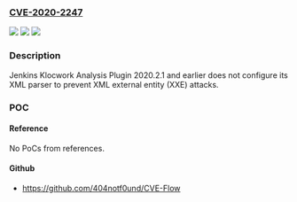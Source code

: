 ### [CVE-2020-2247](https://cve.mitre.org/cgi-bin/cvename.cgi?name=CVE-2020-2247)
![](https://img.shields.io/static/v1?label=Product&message=Jenkins%20Klocwork%20Analysis%20Plugin&color=blue)
![](https://img.shields.io/static/v1?label=Version&message=%3C%3D%202020.2.1%20&color=brighgreen)
![](https://img.shields.io/static/v1?label=Vulnerability&message=CWE-611%3A%20Improper%20Restriction%20of%20XML%20External%20Entity%20Reference&color=brighgreen)

### Description

Jenkins Klocwork Analysis Plugin 2020.2.1 and earlier does not configure its XML parser to prevent XML external entity (XXE) attacks.

### POC

#### Reference
No PoCs from references.

#### Github
- https://github.com/404notf0und/CVE-Flow

